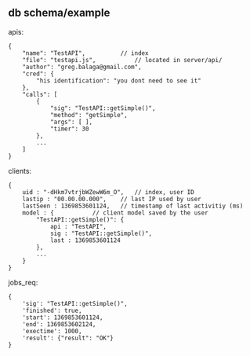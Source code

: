 db schema/example
----------

apis:

	{
		"name": "TestAPI",			// index
		"file": "testapi.js",			// located in server/api/
		"author": "greg.balaga@gmail.com",
		"cred": {
			"his identification": "you dont need to see it"
		},
		"calls": [
			{
				"sig": "TestAPI::getSimple()",
				"method": "getSimple",
				"args": [ ],
				"timer": 30
			},
			...
		]
	}

clients:

	{
		uid : "-dHkm7vtrjbWZewW6m_O",	// index, user ID
		lastip : "00.00.00.000",	// last IP used by user
		lastSeen : 1369853601124,	// timestamp of last activitiy (ms)
		model : {			// client model saved by the user
			"TestAPI::getSimple()": {
				api : "TestAPI",
				sig : "TestAPI::getSimple()",
				last : 1369853601124
			},
			...
		}
	}

jobs_req:

	{
		'sig': "TestAPI::getSimple()",
		'finished': true,
		'start': 1369853601124,
		'end': 1369853602124,
		'exectime': 1000,
		'result': {"result": "OK"}
	}
	